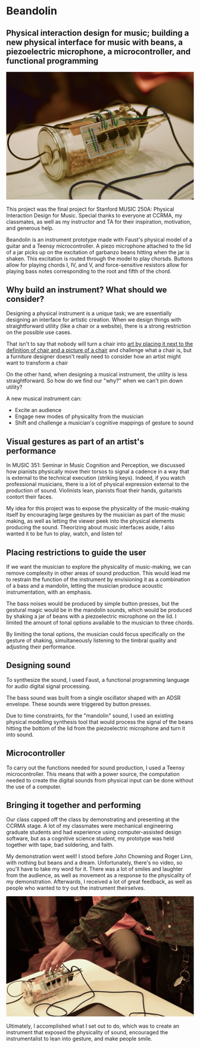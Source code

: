 # Beandolin

## Physical interaction design for music; building a new physical interface for music with beans, a piezoelectric microphone, a microcontroller, and functional programming

![Beandolin](/beandolin.jpg)

This project was the final project for Stanford MUSIC 250A: Physical Interaction Design for Music. Special thanks to everyone at CCRMA, my classmates, as well as my instructor and TA for their inspiration, motivation, and generous help.

Beandolin is an instrument prototype made with Faust's physical model of a guitar and a Teensy microcontroller. A piezo microphone attached to the lid of a jar picks up on the excitation of garbanzo beans hitting when the jar is shaken. This excitation is routed through the model to play chorsds. Buttons allow for playing chords I, IV, and V, and force-sensitive resistors allow for playing bass notes corresponding to the root and fifth of the chord.

## Why build an instrument? What should we consider?

Designing a physical instrument is a unique task; we are essentially designing an interface for artistic creation. When we design things with straightforward utility (like a chair or a website), there is a strong restriction on the possible use cases.

That isn't to say that nobody will turn a chair into [art by placing it next to the definition of chair and a picture of a chair](https://en.wikipedia.org/wiki/One_and_Three_Chairs) and challenge what a chair is, but a furniture designer doesn't really need to consider how an artist might want to transform a chair

On the other hand, when designing a musical instrument, the utility is less straightforward. So how do we find our "why?" when we can't pin down utility?

A new musical instrument can:

- Excite an audience
- Engage new modes of physicality from the musician
- Shift and challenge a musician's cognitive mappings of gesture to sound

## Visual gestures as part of an artist's performance

In MUSIC 351: Seminar in Music Cognition and Perception, we discussed how pianists physically move their torsos to signal a cadence in a way that is external to the technical execution (striking keys). Indeed, if you watch professional musicians, there is a lot of physical expression external to the production of sound. Violinists lean, pianists float their hands, guitarists contort their faces.

My idea for this project was to expose the physicality of the music-making itself by encouraging large gestures by the musician as part of the music making, as well as letting the viewer peek into the physical elements producing the sound.
Theorizing about music interfaces aside, I also wanted it to be fun to play, watch, and listen to!

## Placing restrictions to guide the user

If we want the musician to explore the physicality of music-making, we can remove complexity in other areas of sound production. This would lead me to restrain the function of the instrument by envisioning it as a combination of a bass and a mandolin, letting the musician produce acoustic instrumentation, with an emphasis.

The bass noises would be produced by simple button presses, but the gestural magic would be in the mandolin sounds, which would be produced by shaking a jar of beans with a piezoelectric microphone on the lid. I limited the amount of tonal options available to the musician to three chords.

By limiting the tonal options, the musician could focus specifically on the gesture of shaking, simultaneously listening to the timbral quality and adjusting their performance.

## Designing sound

To synthesize the sound, I used Faust, a functional programming language for audio digital signal processing.

The bass sound was built from a single oscillator shaped with an ADSR envelope. These sounds were triggered by button presses.

Due to time constraints, for the "mandolin" sound, I used an existing physical modelling synthesis tool that would process the signal of the beans hitting the bottom of the lid from the piezoelectric microphone and turn it into sound.

## Microcontroller

To carry out the functions needed for sound production, I used a Teensy microcontroller. This means that with a power source, the computation needed to create the digital sounds from physical input can be done without the use of a computer.

## Bringing it together and performing

Our class capped off the class by demonstrating and presenting at the CCRMA stage. A lot of my classmates were mechanical engineering graduate students and had experience using computer-assisted design software, but as a cognitive science student, my prototype was held together with tape, bad soldering, and faith.

My demonstration went well! I stood before John Chowning and Roger Linn, with nothing but beans and a dream. Unfortunately, there's no video, so you'll have to take my word for it. There was a lot of smiles and laughter from the audience, as well as movement as a response to the physicality of my demonstration. Afterwards, I received a lot of great feedback, as well as people who wanted to try out the instrument theirselves.

![Beandolin](/beandolin2.JPG)

Ultimately, I accomplished what I set out to do, which was to create an instrument that exposed the physicality of sound, encouraged the instrumentalist to lean into gesture, and make people smile.
